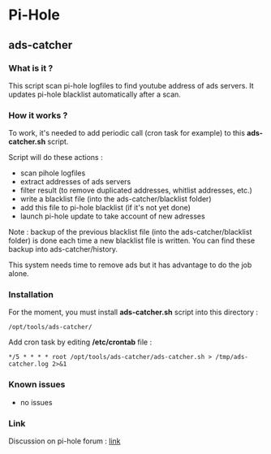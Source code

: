 # Pi-Hole #

## ads-catcher ##
	
### What is it ? ###

This script scan pi-hole logfiles to find youtube address of ads servers. It updates pi-hole blacklist automatically after a scan.


### How it works ? ###

To work, it's needed to add periodic call (cron task for example) to this **ads-catcher.sh** script.

Script will do these actions :

- scan pihole logfiles
- extract addresses of ads servers
- filter result (to remove duplicated addresses, whitlist addresses, etc.)
- write a blacklist file (into the ads-catcher/blacklist folder)
- add this file to pi-hole blacklist (if it's not yet done)
- launch pi-hole update to take account of new adresses

Note : backup of the previous blacklist file (into the ads-catcher/blacklist folder) is done each time a new blacklist file is written. You can find these backup into ads-catcher/history.

This system needs time to remove ads but it has advantage to do the job alone.


### Installation ###

For the moment, you must install **ads-catcher.sh** script into this directory :

	/opt/tools/ads-catcher/


Add cron task by editing **/etc/crontab** file :

	*/5 * * * * root /opt/tools/ads-catcher/ads-catcher.sh > /tmp/ads-catcher.log 2>&1


### Known issues ###
- no issues


### Link ###

Discussion on pi-hole forum : [link](https://discourse.pi-hole.net/t/how-do-i-block-ads-on-youtube/253/327)

